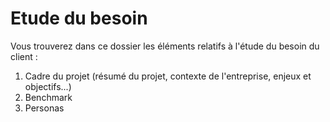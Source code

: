 # Etude du besoin 
Vous trouverez dans ce dossier les éléments relatifs à l'étude du besoin du client :
1. Cadre du projet (résumé du projet, contexte de l'entreprise, enjeux et objectifs...)
2. Benchmark 
3. Personas